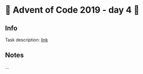 # 🎄 Advent of Code 2019 - day 4 🎄

## Info

Task description: [link](https://adventofcode.com/2019/day/4)

## Notes

...